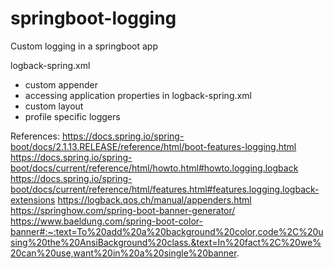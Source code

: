 # springboot-logging
Custom logging in a springboot app

logback-spring.xml
 - custom appender
 - accessing application properties in logback-spring.xml
 - custom layout
 - profile specific loggers

References:
https://docs.spring.io/spring-boot/docs/2.1.13.RELEASE/reference/html/boot-features-logging.html <br>
https://docs.spring.io/spring-boot/docs/current/reference/html/howto.html#howto.logging.logback <br>
https://docs.spring.io/spring-boot/docs/current/reference/html/features.html#features.logging.logback-extensions
https://logback.qos.ch/manual/appenders.html
https://springhow.com/spring-boot-banner-generator/
https://www.baeldung.com/spring-boot-color-banner#:~:text=To%20add%20a%20background%20color,code%2C%20using%20the%20AnsiBackground%20class.&text=In%20fact%2C%20we%20can%20use,want%20in%20a%20single%20banner.
